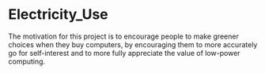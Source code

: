# Electricity_Use
The motivation for this project is to encourage people to make greener choices when they buy computers, by encouraging them to more accurately go for self-interest and to more fully appreciate the value of low-power computing.
